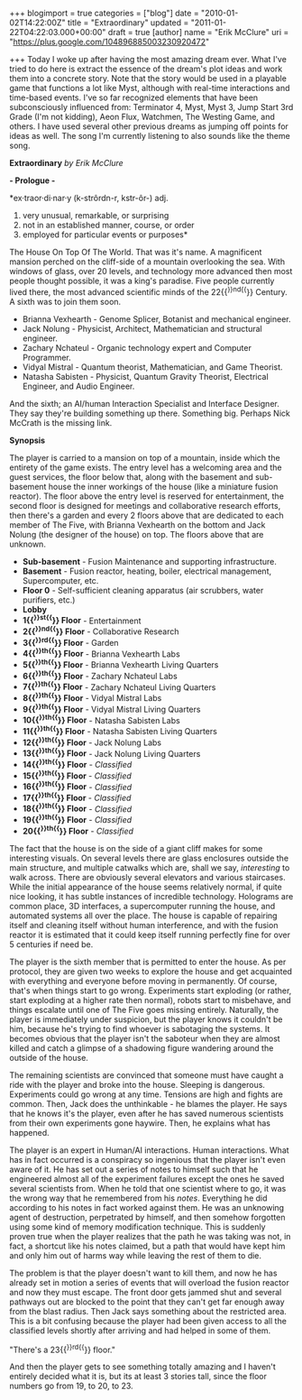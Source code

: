 +++
blogimport = true
categories = ["blog"]
date = "2010-01-02T14:22:00Z"
title = "Extraordinary"
updated = "2011-01-22T04:22:03.000+00:00"
draft = true
[author]
name = "Erik McClure"
uri = "https://plus.google.com/104896885003230920472"

+++
Today I woke up after having the most amazing dream ever. What I've tried to do here is extract the essence of the dream's plot ideas and work them into a concrete story. Note that the story would be used in a playable game that functions a lot like Myst, although with real-time interactions and time-based events. I've so far recognized elements that have been subconsciously influenced from: Terminator 4, Myst, Myst 3, Jump Start 3rd Grade (I'm not kidding), Aeon Flux, Watchmen, The Westing Game, and others. I have used several other previous dreams as jumping off points for ideas as well. The song I'm currently listening to also sounds like the theme song.

**Extraordinary**
*by Erik McClure*

**- Prologue -**

*ex·traor·di·nar·y  (k-strôrdn-r, kstr-ôr-)
adj.

 1. very unusual, remarkable, or surprising
 1. not in an established manner, course, or order
 1. employed for particular events or purposes*

The House On Top Of The World. That was it's name. A magnificent mansion perched on the cliff-side of a mountain overlooking the sea. With windows of glass, over 20 levels, and technology more advanced then most people thought possible, it was a king's paradise. Five people currently lived there, the most advanced scientific minds of the 22{{<sup>}}nd{{</sup>}} Century. A sixth was to join them soon.

* Brianna Vexhearth - Genome Splicer, Botanist and mechanical engineer.
* Jack Nolung - Physicist, Architect, Mathematician and structural engineer.
* Zachary Nchateul - Organic technology expert and Computer Programmer.
* Vidyal Mistral - Quantum theorist, Mathematician, and Game Theorist.
* Natasha Sabisten - Physicist, Quantum Gravity Theorist, Electrical Engineer, and Audio Engineer.

And the sixth; an AI/human Interaction Specialist and Interface Designer. They say they're building something up there. Something big. Perhaps Nick McCrath is the missing link.

**Synopsis**

The player is carried to a mansion on top of a mountain, inside which the entirety of the game exists. The entry level has a welcoming area and the guest services, the floor below that, along with the basement and sub-basement house the inner workings of the house (like a miniature fusion reactor). The floor above the entry level is reserved for entertainment, the second floor is designed for meetings and collaborative research efforts, then there's a garden and every 2 floors above that are dedicated to each member of The Five, with Brianna Vexhearth on the bottom and Jack Nolung (the designer of the house) on top. The floors above that are unknown.

 * **Sub-basement** - Fusion Maintenance and supporting infrastructure. 
 * **Basement** - Fusion reactor, heating, boiler, electrical management, Supercomputer, etc.
 * **Floor 0** - Self-sufficient cleaning apparatus (air scrubbers, water purifiers, etc.)
 * **Lobby**
 * **1{{<sup>}}st{{</sup>}} Floor** - Entertainment
 * **2{{<sup>}}nd{{</sup>}} Floor** - Collaborative Research
 * **3{{<sup>}}rd{{</sup>}} Floor** - Garden
 * **4{{<sup>}}th{{</sup>}} Floor** - Brianna Vexhearth Labs
 * **5{{<sup>}}th{{</sup>}} Floor** - Brianna Vexhearth Living Quarters
 * **6{{<sup>}}th{{</sup>}} Floor** - Zachary Nchateul Labs
 * **7{{<sup>}}th{{</sup>}} Floor** - Zachary Nchateul Living Quarters
 * **8{{<sup>}}th{{</sup>}} Floor** - Vidyal Mistral Labs
 * **9{{<sup>}}th{{</sup>}} Floor** - Vidyal Mistral Living Quarters
 * **10{{<sup>}}th{{</sup>}} Floor** - Natasha Sabisten Labs
 * **11{{<sup>}}th{{</sup>}} Floor** - Natasha Sabisten Living Quarters
 * **12{{<sup>}}th{{</sup>}} Floor** - Jack Nolung Labs
 * **13{{<sup>}}th{{</sup>}} Floor** - Jack Nolung Living Quarters
 * **14{{<sup>}}th{{</sup>}} Floor** - *Classified*
 * **15{{<sup>}}th{{</sup>}} Floor** - *Classified*
 * **16{{<sup>}}th{{</sup>}} Floor** - *Classified*
 * **17{{<sup>}}th{{</sup>}} Floor** - *Classified*
 * **18{{<sup>}}th{{</sup>}} Floor** - *Classified*
 * **19{{<sup>}}th{{</sup>}} Floor** - *Classified*
 * **20{{<sup>}}th{{</sup>}} Floor** - *Classified*

The fact that the house is on the side of a giant cliff makes for some interesting visuals. On several levels there are glass enclosures outside the main structure, and multiple catwalks which are, shall we say, *interesting* to walk across. There are obviously several elevators and various staircases. While the initial appearance of the house seems relatively normal, if quite nice looking, it has subtle instances of incredible technology. Holograms are common place, 3D interfaces, a supercomputer running the house, and automated systems all over the place. The house is capable of repairing itself and cleaning itself without human interference, and with the fusion reactor it is estimated that it could keep itself running perfectly fine for over 5 centuries if need be.

The player is the sixth member that is permitted to enter the house. As per protocol, they are given two weeks to explore the house and get acquainted with everything and everyone before moving in permanently. Of course, that's when things start to go wrong. Experiments start exploding (or rather, start exploding at a higher rate then normal), robots start to misbehave, and things escalate until one of The Five goes missing entirely. Naturally, the player is immediately under suspicion, but the player knows it couldn't be him, because he's trying to find whoever is sabotaging the systems. It becomes obvious that the player isn't the saboteur when they are almost killed and catch a glimpse of a shadowing figure wandering around the outside of the house.

The remaining scientists are convinced that someone must have caught a ride with the player and broke into the house. Sleeping is dangerous. Experiments could go wrong at any time. Tensions are high and fights are common. Then, Jack does the unthinkable - he blames the player. He says that he knows it's the player, even after he has saved numerous scientists from their own experiments gone haywire. Then, he explains what has happened.

The player is an expert in Human/AI interactions. Human interactions. What has in fact occurred is a conspiracy so ingenious that the player isn't even aware of it. He has set out a series of notes to himself such that he engineered almost all of the experiment failures except the ones he saved several scientists from. When he told that one scientist where to go, it was the wrong way that he remembered from his _notes_. Everything he did according to his notes in fact worked against them. He was an unknowing agent of destruction, perpetrated by himself, and then somehow forgotten using some kind of memory modification technique. This is suddenly proven true when the player realizes that the path he was taking was not, in fact, a shortcut like his notes claimed, but a path that would have kept him and only him out of harms way while leaving the rest of them to die.

The problem is that the player doesn't want to kill them, and now he has already set in motion a series of events that will overload the fusion reactor and now they must escape. The front door gets jammed shut and several pathways out are blocked to the point that they can't get far enough away from the blast radius. Then Jack says something about the restricted area. This is a bit confusing because the player had been given access to all the classified levels shortly after arriving and had helped in some of them.

"There's a 23{{<sup>}}rd{{</sup>}} floor."

And then the player gets to see something totally amazing and I haven't entirely decided what it is, but its at least 3 stories tall, since the floor numbers go from 19, to 20, to 23.
